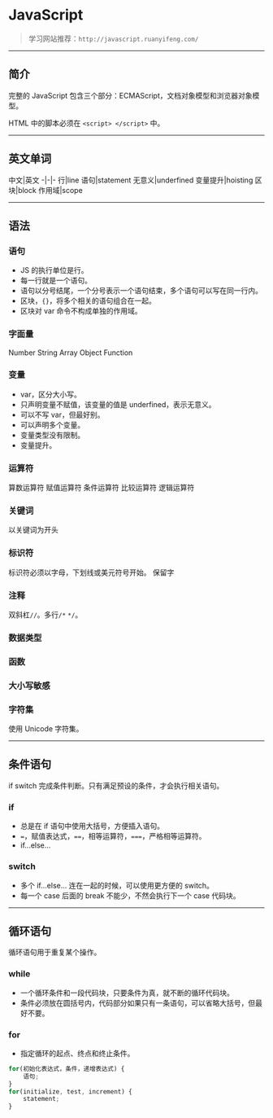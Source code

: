# JavaScript

>学习网站推荐：`http://javascript.ruanyifeng.com/`

---

## 简介

完整的 JavaScript 包含三个部分：ECMAScript，文档对象模型和浏览器对象模型。

HTML 中的脚本必须在 `<script> </script>` 中。

---

## 英文单词

中文|英文
-|-|-
行|line
语句|statement
无意义|underfined
变量提升|hoisting
区块|block
作用域|scope

---

## 语法

### 语句

* JS 的执行单位是行。
* 每一行就是一个语句。
* 语句以分号结尾，一个分号表示一个语句结束，多个语句可以写在同一行内。
* 区块，`{}`，将多个相关的语句组合在一起。
* 区块对 var 命令不构成单独的作用域。

### 字面量

Number
String
Array
Object
Function

### 变量

* var，区分大小写。
* 只声明变量不赋值，该变量的值是 underfined，表示无意义。
* 可以不写 var，但最好别。
* 可以声明多个变量。
* 变量类型没有限制。
* 变量提升。

### 运算符

算数运算符
赋值运算符
条件运算符
比较运算符
逻辑运算符

### 关键词

以关键词为开头

### 标识符

标识符必须以字母，下划线或美元符号开始。
保留字

### 注释

双斜杠`//`。多行`/*` `*/`。

### 数据类型

### 函数

### 大小写敏感

### 字符集

使用 Unicode 字符集。

---

## 条件语句

if switch 完成条件判断。只有满足预设的条件，才会执行相关语句。

### if

* 总是在 if 语句中使用大括号，方便插入语句。
* `=`，赋值表达式，`==`，相等运算符，`===`，严格相等运算符。
* if...else...

### switch

* 多个 if...else... 连在一起的时候，可以使用更方便的 switch。
* 每一个 case 后面的 break 不能少，不然会执行下一个 case 代码块。

---

## 循环语句

循环语句用于重复某个操作。

### while

* 一个循环条件和一段代码块，只要条件为真，就不断的循环代码块。
* 条件必须放在圆括号内，代码部分如果只有一条语句，可以省略大括号，但最好不要。

### for

* 指定循环的起点、终点和终止条件。

``` javascript
for(初始化表达式，条件，递增表达式) {
    语句;
}
for(initialize, test, increment) {
    statement;
}
```